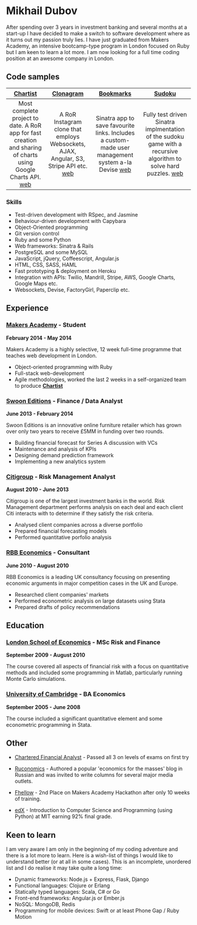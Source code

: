 # Mikhail Dubov

After spending over 3 years in investment banking and several months at a start-up I have decided to make a switch to software development where as it turns out my passion truly lies. I have just graduated from Makers Academy, an intensive bootcamp-type program in London focused on Ruby but I am keen to learn a lot more. I am now looking for a full time coding position at an awesome company in London.   


## Code samples

| [Chartist](https://github.com/duboff/chartist)  | [Clonagram](https://github.com/duboff/clonagram) | [Bookmarks](https://github.com/duboff/bookmark-manager) | [Sudoku](https://github.com/duboff/Sudoku-web-version) |
| :-----------: | :-----------: | :-----------: | :-----------:|
| Most complete project to date. A RoR app for fast creation and sharing of charts using Google Charts API. [web](https://charti.st)   | A RoR Instagram clone that employs Websockets, AJAX, Angular, S3, Stripe API etc. [web](https://clonagram.herokuapp.com) | Sinatra app to save favourite links. Includes a custom-made user management system a-la Devise [web](https://bookmark-manager-duboff.herokuapp.com)| Fully test driven Sinatra implmentation of the sudoku game with a recursive algorithm to solve hard puzzles. [web](http://sudoku-game-duboff.herokuapp.com/) |


### Skills

* Test-driven development with RSpec, and Jasmine
* Behaviour-driven development with Capybara
* Object-Oriented programming
* Git version control
* Ruby and some Python
* Web frameworks: Sinatra & Rails
* PostgreSQL and some MySQL
* JavaScript, jQuery, Coffeescript, Angular.js
* HTML, CSS, SASS, HAML
* Fast prototyping & deployment on Heroku
* Integration with APIs: Twilio, Mandrill, Stripe, AWS, Google Charts, Google Maps etc.
* Websockets, Devise, FactoryGirl, Paperclip etc.

## Experience

### [Makers Academy](http://www.makersacademy.com/) - Student

**February 2014 - May 2014**

Makers Academy is a highly selective, 12 week full-time programme that teaches web development in London.

* Object-oriented programming with Ruby
* Full-stack web-development
* Agile methodologies, worked the last 2 weeks in a self-organized team to
 produce **[Chartist](http://charti.st/)**


### [Swoon Editions](https://www.swooneditions.com/) - Finance / Data Analyst

 **June 2013 - February 2014**

Swoon Editions is an innovative online furniture retailer which has grown over only two years to receive £5MM in funding over two rounds.

* Building financial forecast for Series A discussion with VCs
* Maintenance and analysis of KPIs
* Designing demand prediction framework
* Implementing a new analytics system


### [Citigroup](http://www.citi.com/) - Risk Management Analyst

**August 2010 - June 2013**

Citigroup is one of the largest investment banks in the world. Risk Management department performs analysis on each deal and each client Citi interacts with to determine if they satisfy the risk criteria.

* Analysed client companies across a diverse portfolio
* Prepared financial forecasting models
* Performed quantitative porfolio analysis

### [RBB Economics](http://www.rbbeconomics.com/) - Consultant

**June 2010 - August 2010**

RBB Economics is a leading UK consultancy focusing on presenting economic arguments in major competition cases in the UK and Europe.

* Researched client companies' markets
* Performed econometric analysis on large datasets using Stata
* Prepared drafts of policy recommendations

## Education

### [London School of Economics](http://www.lse.ac.uk/) - MSc Risk and Finance

**September 2009 - August 2010**

The course covered all aspects of financial risk with a focus on quantitative methods and included some programming in Matlab, particularly running Monte Carlo simulations.

### [University of Cambridge](http://www.cam.ac.uk/) - BA Economics

**September 2005 - June 2008**

The course included a significant quantitative element and some econometric programming in Stata.


## Other

* [Chartered Financial Analyst](https://www.cfainstitute.org) - Passed all 3 on levels of exams on first try

* [Ruconomics](http://www.ruconomics.com/) - Authored a popular 'economics for the masses' blog in Russian and was invited to write columns for several major media outlets.

* [Fhellow](https://github.com/duboff/fhellow) - 2nd Place on Makers Academy Hackathon after only 10 weeks of training.

* [edX](https://s3.amazonaws.com/verify.edx.org/downloads/d20e82d7d84140c6a0a444a38447f48a/Certificate.pdf) - Introduction to Computer Science and Programming (using Python) at MIT earning 92% final grade.

## Keen to learn
I am very aware I am only in the beginning of my coding adventure and there is a lot more to learn. Here is a wish-list of things I would like to understand better (or at all in some cases). This is an incomplete, unordered list and I do realise it may take quite a long time:

* Dynamic frameworks: Node.js + Express, Flask, Django
* Functional languages: Clojure or Erlang
* Statically typed languages: Scala, C# or Go
* Front-end frameworks: Angular.js or Ember.js
* NoSQL: MongoDB, Redis
* Programming for mobile devices: Swift or at least Phone Gap / Ruby Motion
